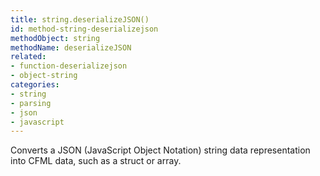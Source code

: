 ```yaml
---
title: string.deserializeJSON()
id: method-string-deserializejson
methodObject: string
methodName: deserializeJSON
related:
- function-deserializejson
- object-string
categories:
- string
- parsing
- json
- javascript
---
```


Converts a JSON (JavaScript Object Notation) string data representation into CFML data, such as a struct or array.
